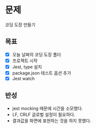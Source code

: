# 문제
코딩 도장 만들기
## 목표
- [x] 오늘 날짜의 코딩 도장 폴더
- [x] 프로젝트 시작
- [x] Jest, type 설치
- [x] package.json 테스트 옵션 추가
- [x] Jest watch
## 반성
- jest mocking 때문에 시간을 소모했다.
- LF, CRLF 글로벌 설정이 필요하다.
- 결과값을 화면에 표현하는 것을 하지 못했다. 
